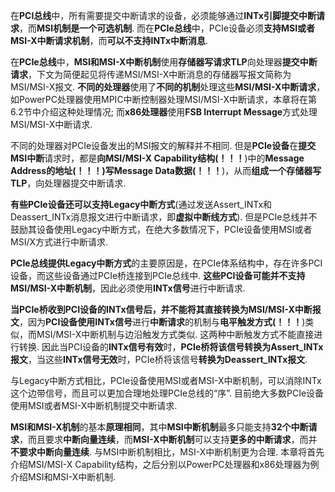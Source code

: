 在**PCI总线**中，所有需要提交中断请求的设备，必须能够通过**INTx引脚提交中断请求**，而**MSI机制是一个可选机制**. 而在**PCIe总线**中，PCIe设备必须**支持MSI或者MSI-X中断请求机制**，而**可以不支持INTx中断消息**. 

在**PCIe总线**中，**MSI和MSI-X中断机制**使用**存储器写请求TLP**向处理器**提交中断请求**，下文为简便起见将传递MSI/MSI\-X中断消息的存储器写报文简称为MSI/MSI\-X报文. **不同的处理器**使用了**不同的机制**处理这些**MSI/MSI-X中断请求**，如PowerPC处理器使用MPIC中断控制器处理MSI/MSI\-X中断请求，本章将在第6.2节中介绍这种处理情况; 而**x86处理器**使用**FSB Interrupt Message**方式处理MSI/MSI\-X中断请求. 

不同的处理器对PCIe设备发出的MSI报文的解释并不相同. 但是**PCIe设备**在**提交MSI中断**请求时，都是**向MSI/MSI-X Capability结构(！！！**)中的**Message Address的地址(！！！)写Message Data数据(！！！**)，从而**组成一个存储器写TLP**，向处理器提交中断请求. 

**有些PCIe设备还可以支持Legacy中断方式**(通过发送Assert\_INTx和Deassert\_INTx消息报文进行中断请求，即**虚拟中断线方式**). 但是PCIe总线并不鼓励其设备使用Legacy中断方式，在绝大多数情况下，PCIe设备使用MSI或者MSI/X方式进行中断请求. 

**PCIe总线提供Legacy中断方式**的主要原因是，在PCIe体系结构中，存在许多PCI设备，而这些设备通过PCIe桥连接到PCIe总线中. **这些PCI设备可能并不支持MSI/MSI-X中断机制**，因此必须使用**INTx信号**进行中断请求. 

**当PCIe桥收到PCI设备的INTx信号后，并不能将其直接转换为MSI/MSI-X中断报文**，因为**PCI设备使用INTx信号**进行**中断请求**的机制与**电平触发方式(！！！**)类似，而MSI/MSI\-X中断机制与边沿触发方式类似. 这两种中断触发方式不能直接进行转换. 因此当PCI设备的**INTx信号有效**时，**PCIe桥将该信号转换为Assert\_INTx报文**，当这些**INTx信号无效**时，PCIe桥将该信号**转换为Deassert\_INTx报文**. 

与Legacy中断方式相比，PCIe设备使用MSI或者MSI\-X中断机制，可以消除INTx这个边带信号，而且可以更加合理地处理PCIe总线的“序”. 目前绝大多数PCIe设备使用MSI或者MSI-X中断机制提交中断请求. 

**MSI和MSI\-X机制**的基本**原理相同**，其中**MSI中断机制**最多只能支持**32个中断请求**，而且要求**中断向量连续**，而**MSI\-X中断机制**可以支持**更多的中断请求**，而并**不要求中断向量连续**. 与MSI中断机制相比，MSI\-X中断机制更为合理. 本章将首先介绍MSI/MSI\-X Capability结构，之后分别以PowerPC处理器和x86处理器为例介绍MSI和MSI\-X中断机制. 